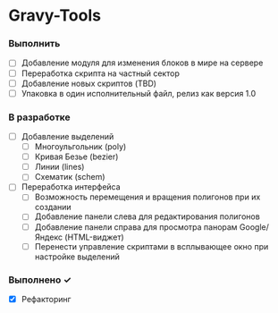 # Gravy-Tools

### Выполнить

- [ ] Добавление модуля для изменения блоков в мире на сервере
- [ ] Переработка скрипта на частный сектор
- [ ] Добавление новых скриптов (TBD)
- [ ] Упаковка в один исполнительный файл, релиз как версия 1.0

### В разработке
- [ ] Добавление выделений
    - [ ] Многоульгольник (poly)
    - [ ] Кривая Безье (bezier)
    - [ ] Линии (lines)
    - [ ] Схематик (schem)
- [ ] Переработка интерфейса
    - [ ] Возможность перемещения и вращения полигонов при их создании
    - [ ] Добавление панели слева для редактирования полигонов
    - [ ] Добавление панели справа для просмотра панорам Google/Яндекс (HTML-виджет)
    - [ ] Перенести управление скриптами в всплывающее окно при настройке выделений

### Выполнено ✓
- [x] Рефакторинг